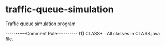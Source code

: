 # traffic-queue-simulation
Traffic queue simulation program

----------Comment Rule----------
(1) CLASS+ : All classes in CLASS.java file.
